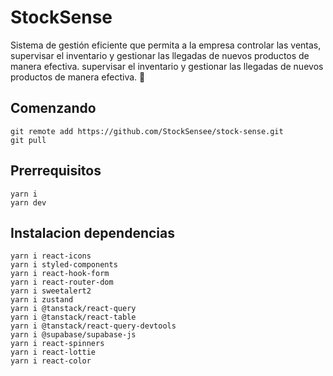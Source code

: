 
# StockSense 

Sistema de gestión eficiente que permita a la empresa controlar las ventas,
supervisar el inventario y gestionar las llegadas de nuevos productos de manera efectiva. 
supervisar el inventario y gestionar las llegadas de nuevos productos de manera efectiva. 🥡

## Comenzando 
```
git remote add https://github.com/StockSensee/stock-sense.git
git pull
```

## Prerrequisitos
```
yarn i
yarn dev
```

## Instalacion dependencias
```
yarn i react-icons
yarn i styled-components
yarn i react-hook-form
yarn i react-router-dom
yarn i sweetalert2
yarn i zustand 
yarn i @tanstack/react-query
yarn i @tanstack/react-table
yarn i @tanstack/react-query-devtools
yarn i @supabase/supabase-js
yarn i react-spinners
yarn i react-lottie
yarn i react-color
```

